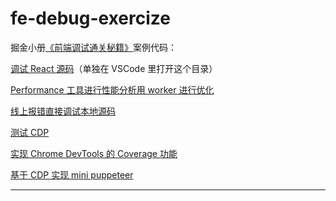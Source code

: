 # fe-debug-exercize

掘金小册[《前端调试通关秘籍》](https://juejin.cn/book/7070324244772716556)案例代码：

[调试 React 源码](./react-source-debug)（单独在 VSCode 里打开这个目录）

[Performance 工具进行性能分析用 worker 进行优化](./worker-performance-optimization)

[线上报错直接调试本地源码](./online-error-debug/)

[测试 CDP](./cdp-test/)

[实现 Chrome DevTools 的 Coverage 功能](./cdp-coverage/)

[基于 CDP 实现 mini puppeteer](./mini-puppeteer)

---
